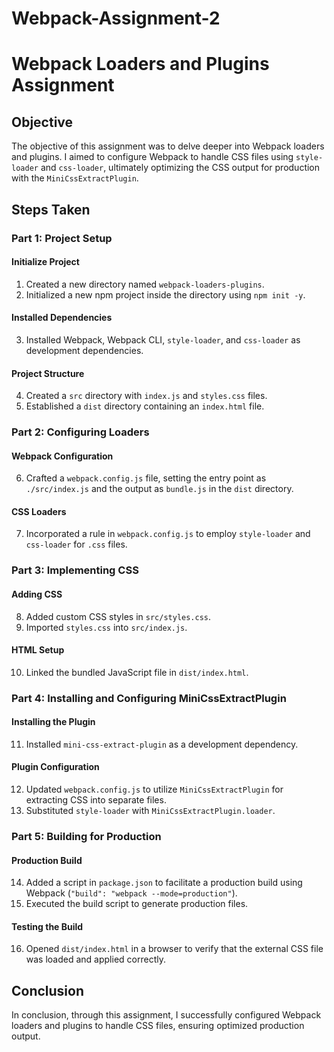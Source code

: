 # Webpack-Assignment-2

# Webpack Loaders and Plugins Assignment

## Objective
The objective of this assignment was to delve deeper into Webpack loaders and plugins. I aimed to configure Webpack to handle CSS files using `style-loader` and `css-loader`, ultimately optimizing the CSS output for production with the `MiniCssExtractPlugin`.

## Steps Taken

### Part 1: Project Setup

#### Initialize Project
1. Created a new directory named `webpack-loaders-plugins`.
2. Initialized a new npm project inside the directory using `npm init -y`.

#### Installed Dependencies
3. Installed Webpack, Webpack CLI, `style-loader`, and `css-loader` as development dependencies.

#### Project Structure
4. Created a `src` directory with `index.js` and `styles.css` files.
5. Established a `dist` directory containing an `index.html` file.

### Part 2: Configuring Loaders

#### Webpack Configuration
6. Crafted a `webpack.config.js` file, setting the entry point as `./src/index.js` and the output as `bundle.js` in the `dist` directory.

#### CSS Loaders
7. Incorporated a rule in `webpack.config.js` to employ `style-loader` and `css-loader` for `.css` files.

### Part 3: Implementing CSS

#### Adding CSS
8. Added custom CSS styles in `src/styles.css`.
9. Imported `styles.css` into `src/index.js`.

#### HTML Setup
10. Linked the bundled JavaScript file in `dist/index.html`.

### Part 4: Installing and Configuring MiniCssExtractPlugin

#### Installing the Plugin
11. Installed `mini-css-extract-plugin` as a development dependency.

#### Plugin Configuration
12. Updated `webpack.config.js` to utilize `MiniCssExtractPlugin` for extracting CSS into separate files.
13. Substituted `style-loader` with `MiniCssExtractPlugin.loader`.

### Part 5: Building for Production

#### Production Build
14. Added a script in `package.json` to facilitate a production build using Webpack (`"build": "webpack --mode=production"`).
15. Executed the build script to generate production files.

#### Testing the Build
16. Opened `dist/index.html` in a browser to verify that the external CSS file was loaded and applied correctly.

## Conclusion
In conclusion, through this assignment, I successfully configured Webpack loaders and plugins to handle CSS files, ensuring optimized production output.
